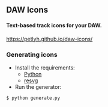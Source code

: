 ## DAW Icons

#### Text-based track icons for your DAW.

https://petlyh.github.io/daw-icons/

### Generating icons

- Install the requirements:
    - [Python](https://www.python.org/downloads/)
    - [resvg](https://github.com/RazrFalcon/resvg/releases)
- Run the generator:
```
$ python generate.py
```

